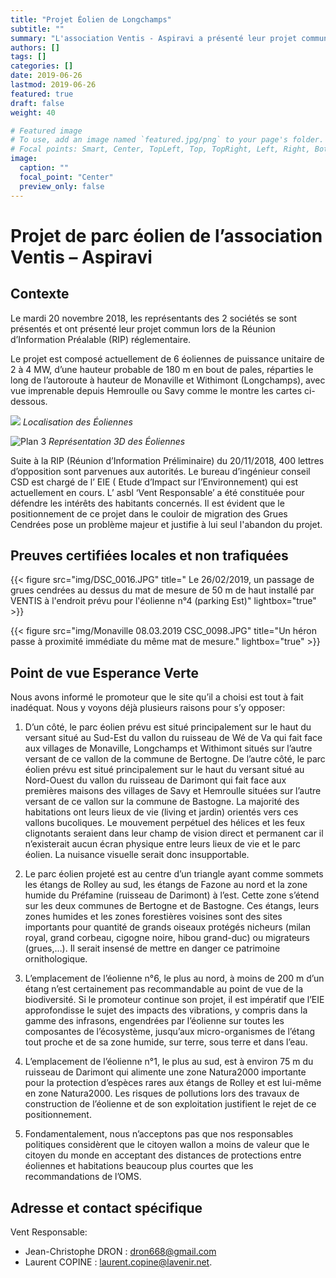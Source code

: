 ```yaml
---
title: "Projet Éolien de Longchamps"
subtitle: ""
summary: "L'association Ventis - Aspiravi a présenté leur projet commun lors de la Réunion d’Information Préalable réglementaire. Le projet est actuellement composé de 6 éoliennes de puissance unitaire de 2 à 4 MW, d’une hauteur probable de 180 m en bout de pales, réparties le long de l’autoroute à hauteur de Monaville et Withimont (Longchamps)."
authors: []
tags: []
categories: []
date: 2019-06-26
lastmod: 2019-06-26
featured: true
draft: false
weight: 40

# Featured image
# To use, add an image named `featured.jpg/png` to your page's folder.
# Focal points: Smart, Center, TopLeft, Top, TopRight, Left, Right, BottomLeft, Bottom, BottomRight.
image:
  caption: ""
  focal_point: "Center"
  preview_only: false
---
```


# Projet de parc éolien de l’association Ventis – Aspiravi

## Contexte

Le mardi 20 novembre 2018, les représentants des 2 sociétés se sont présentés et ont présenté leur projet commun lors de la Réunion d’Information Préalable (RIP) réglementaire.

Le projet est composé actuellement de 6 éoliennes de puissance unitaire de 2 à 4 MW, d’une hauteur probable de 180 m en bout de pales, réparties le long de l’autoroute à hauteur de Monaville et Withimont (Longchamps), avec vue imprenable depuis Hemroulle ou Savy comme le montre les cartes ci-dessous.

![](/img/eolien/projet_de_longchamp/eolien_plan_01.jpg)
*Localisation des Éoliennes*


![Plan 3](/img/eolien/projet_de_longchamp/eolien_plan_03.jpg)
*Représentation 3D des Éoliennes*

Suite à la RIP (Réunion d’Information Préliminaire) du 20/11/2018, 400 lettres d’opposition sont parvenues aux autorités. Le bureau d’ingénieur conseil CSD est chargé de l’ EIE ( Etude d’Impact sur l’Environnement) qui est actuellement en cours. L’ asbl  ‘Vent Responsable’ a été constituée pour défendre les intérêts des habitants concernés. Il est évident que le positionnement de ce projet dans le couloir de migration des Grues Cendrées pose un problème majeur et justifie à lui seul l'abandon du projet.

## Preuves certifiées locales et non trafiquées

{{< figure src="img/DSC_0016.JPG" title=" Le 26/02/2019, un passage de grues cendrées au dessus du mat de mesure de 50 m de haut installé par VENTIS à l'endroit prévu pour l'éolienne n°4 (parking Est)" lightbox="true" >}}

{{< figure src="img/Monaville 08.03.2019 CSC_0098.JPG" title="Un héron passe à proximité immédiate du même mat de mesure." lightbox="true" >}}

## Point de vue Esperance Verte

Nous avons informé le promoteur que le site qu’il a choisi est tout à fait inadéquat. Nous y voyons déjà plusieurs raisons pour s’y opposer:

1. D’un côté, le parc éolien prévu est situé principalement sur le haut du versant situé au Sud-Est du vallon du ruisseau de Wé de Va qui fait face aux villages de Monaville, Longchamps et Withimont situés sur l’autre versant de ce vallon de la commune de Bertogne. De l’autre côté, le parc éolien prévu est situé principalement sur le haut du versant situé au Nord-Ouest du vallon du ruisseau de Darimont qui fait face aux premières maisons des villages de Savy et Hemroulle situées sur l’autre versant de ce vallon sur la commune de Bastogne. La majorité des habitations ont leurs lieux de vie (living et jardin) orientés vers ces vallons bucoliques. Le mouvement perpétuel des hélices et les feux clignotants seraient dans leur champ de vision direct et permanent car il n’existerait aucun écran physique entre leurs lieux de vie et le parc éolien. La nuisance visuelle serait donc insupportable.

2. Le parc éolien projeté est au centre d’un triangle ayant comme sommets les étangs de Rolley au sud, les étangs de Fazone au nord et la zone humide du Préfamine (ruisseau de Darimont) à l’est. Cette zone s’étend sur les deux communes de Bertogne et de Bastogne. Ces étangs, leurs zones humides et les zones forestières voisines sont des sites importants pour quantité de grands oiseaux protégés nicheurs (milan royal, grand corbeau, cigogne noire, hibou grand-duc) ou migrateurs (grues,…). Il serait insensé de mettre en danger ce patrimoine ornithologique.

3. L’emplacement de l’éolienne n°6, le plus au nord, à moins de 200 m d’un étang n’est certainement pas recommandable au point de vue de la biodiversité. Si le promoteur continue son projet, il est impératif que l’EIE approfondisse le sujet des impacts des vibrations, y compris dans la gamme des infrasons, engendrées par l’éolienne sur toutes les composantes de l’écosystème, jusqu’aux micro-organismes de l’étang tout proche et de sa zone humide, sur terre, sous terre et dans l’eau.

4. L’emplacement de l’éolienne n°1, le plus au sud, est à environ 75 m du ruisseau de Darimont qui alimente une zone Natura2000 importante pour la protection d’espèces rares aux étangs de Rolley et est lui-même en zone Natura2000. Les risques de pollutions lors des travaux de construction de l’éolienne et de son exploitation justifient le rejet de ce positionnement.

5. Fondamentalement, nous n’acceptons pas que nos responsables politiques considèrent que le citoyen wallon a moins de valeur que le citoyen du monde en acceptant des distances de protections entre éoliennes et habitations beaucoup plus courtes que les recommandations de l’OMS.

## Adresse et contact spécifique

Vent Responsable:

* Jean-Christophe DRON : dron668@gmail.com
* Laurent COPINE : laurent.copine@lavenir.net.
